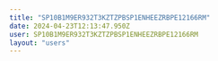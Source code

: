 ```yaml
---
title: "SP10B1M9ER932T3KZTZPBSP1ENHEEZRBPE12166RM"
date: 2024-04-23T12:13:47.950Z
user: SP10B1M9ER932T3KZTZPBSP1ENHEEZRBPE12166RM
layout: "users"
---
```

    